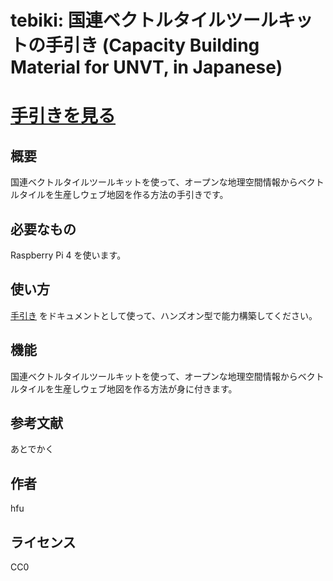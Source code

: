 # tebiki: 国連ベクトルタイルツールキットの手引き (Capacity Building Material for UNVT, in Japanese)

# [手引きを見る](https://github.com/unvt/tebiki/issues/1)

## 概要
国連ベクトルタイルツールキットを使って、オープンな地理空間情報からベクトルタイルを生産しウェブ地図を作る方法の手引きです。

## 必要なもの
Raspberry Pi 4 を使います。

## 使い方
[手引き](https://github.com/unvt/tebiki/issues/1) をドキュメントとして使って、ハンズオン型で能力構築してください。

## 機能
国連ベクトルタイルツールキットを使って、オープンな地理空間情報からベクトルタイルを生産しウェブ地図を作る方法が身に付きます。

## 参考文献
あとでかく

## 作者
hfu

## ライセンス
CC0
